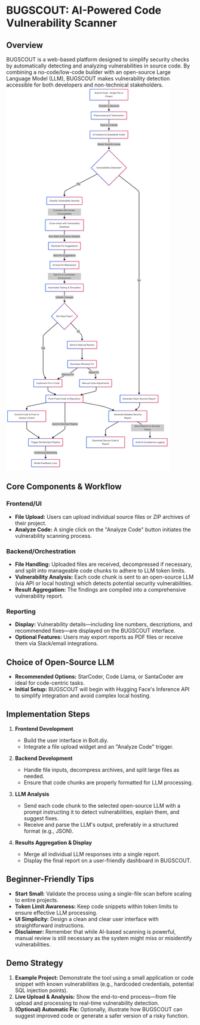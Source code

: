 # BUGSCOUT: AI-Powered Code Vulnerability Scanner

## Overview
BUGSCOUT is a web-based platform designed to simplify security checks by automatically detecting and analyzing vulnerabilities in source code. By combining a no-code/low-code builder with an open-source Large Language Model (LLM), BUGSCOUT makes vulnerability detection accessible for both developers and non-technical stakeholders.
![alt text](https://github.com/Kunal-byte11/bugscout-ai/blob/main/flowchart.png?raw=true)

## Core Components & Workflow

### Frontend/UI
- **File Upload:** Users can upload individual source files or ZIP archives of their project.
- **Analyze Code:** A single click on the "Analyze Code" button initiates the vulnerability scanning process.

### Backend/Orchestration
- **File Handling:** Uploaded files are received, decompressed if necessary, and split into manageable code chunks to adhere to LLM token limits.
- **Vulnerability Analysis:** Each code chunk is sent to an open-source LLM (via API or local hosting) which detects potential security vulnerabilities.
- **Result Aggregation:** The findings are compiled into a comprehensive vulnerability report.

### Reporting
- **Display:** Vulnerability details—including line numbers, descriptions, and recommended fixes—are displayed on the BUGSCOUT interface.
- **Optional Features:** Users may export reports as PDF files or receive them via Slack/email integrations.

## Choice of Open-Source LLM
- **Recommended Options:** StarCoder, Code Llama, or SantaCoder are ideal for code-centric tasks.
- **Initial Setup:** BUGSCOUT will begin with Hugging Face's Inference API to simplify integration and avoid complex local hosting.

## Implementation Steps

1. **Frontend Development**
   - Build the user interface in Bolt.diy.
   - Integrate a file upload widget and an "Analyze Code" trigger.

2. **Backend Development**
   - Handle file inputs, decompress archives, and split large files as needed.
   - Ensure that code chunks are properly formatted for LLM processing.

3. **LLM Analysis**
   - Send each code chunk to the selected open-source LLM with a prompt instructing it to detect vulnerabilities, explain them, and suggest fixes.
   - Receive and parse the LLM's output, preferably in a structured format (e.g., JSON).

4. **Results Aggregation & Display**
   - Merge all individual LLM responses into a single report.
   - Display the final report on a user-friendly dashboard in BUGSCOUT.

## Beginner-Friendly Tips
- **Start Small:** Validate the process using a single-file scan before scaling to entire projects.
- **Token Limit Awareness:** Keep code snippets within token limits to ensure effective LLM processing.
- **UI Simplicity:** Design a clean and clear user interface with straightforward instructions.
- **Disclaimer:** Remember that while AI-based scanning is powerful, manual review is still necessary as the system might miss or misidentify vulnerabilities.

## Demo Strategy
1. **Example Project:** Demonstrate the tool using a small application or code snippet with known vulnerabilities (e.g., hardcoded credentials, potential SQL injection points).
2. **Live Upload & Analysis:** Show the end-to-end process—from file upload and processing to real-time vulnerability detection.
3. **(Optional) Automatic Fix:** Optionally, illustrate how BUGSCOUT can suggest improved code or generate a safer version of a risky function.

